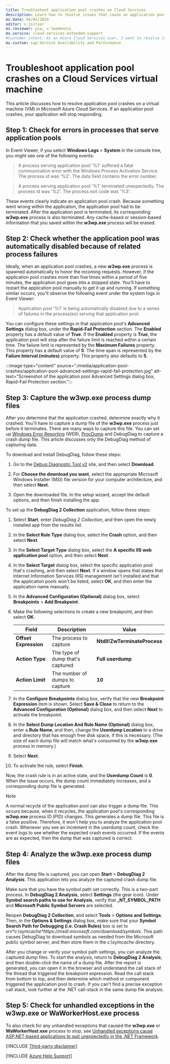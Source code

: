 ```yaml
---
title: Troubleshoot application pool crashes on Cloud Services
description: Learn how to resolve issues that cause an application pool to crash on a virtual machine in Azure Cloud Services.
ms.date: 04/01/2024
editor: v-jsitser
ms.reviewer: piw, v-leedennis
ms.service: cloud-services-extended-support
#Customer intent: As an Azure Cloud Services user, I want to resolve issues that cause application pool crashes on my virtual machine so that I can avoid downtime on my Cloud Services application.
ms.custom: sap:Service Availability and Performance
---
```


# Troubleshoot application pool crashes on a Cloud Services virtual machine

This article discusses how to resolve application pool crashes on a virtual machine (VM) in Microsoft Azure Cloud Services. If an application pool crashes, your application will stop responding.

## Step 1: Check for errors in processes that serve application pools

In Event Viewer, if you select **Windows Logs** > **System** in the console tree, you might see one of the following events:

> A process serving application pool '%1' suffered a fatal communication error with the Windows Process Activation Service. The process id was '%2'. The data field contains the error number.

> A process serving application pool '%1' terminated unexpectedly. The process id was '%2'. The process exit code was '%3'.

These events clearly indicate an application pool crash. Because something went wrong within the application, the application pool had to be terminated. After the application pool is terminated, its corresponding **w3wp.exe** process is also terminated. Any cache-based or session-based information that you saved within the **w3wp.exe** process will be erased.

## Step 2: Check whether the application pool was automatically disabled because of related process failures

Ideally, when an application pool crashes, a new **w3wp.exe** process is spawned automatically to honor the incoming requests. However, if the application pool crashes more than five times within a period of five minutes, the application pool goes into a stopped state. You'll have to restart the application pool manually to get it up and running. If something similar occurs, you'll observe the following event under the system logs in Event Viewer:

> Application pool '%1' is being automatically disabled due to a series of failures in the process(es) serving that application pool.

You can configure these settings in that application pool's **Advanced Settings** dialog box, under the **Rapid-Fail Protection** section. The **Enabled** property has a default value of **True**. If the **Enabled** property is **True**, the application pool will stop after the failure limit is reached within a certain time. The failure limit is represented by the **Maximum Failures** property. This property has a default value of **5**. The time span is represented by the **Failure Interval (minutes)** property. This property also defaults to **5**.

:::image type="content" source="./media/application-pool-crashes/application-pool-advanced-settings-rapid-fail-protection.jpg" alt-text="Screenshot of the application pool Advanced Settings dialog box, Rapid-Fail Protection section.":::

## Step 3: Capture the w3wp.exe process dump files

After you determine that the application crashed, determine exactly why it crashed. You'll have to capture a dump file of the **w3wp.exe** process just before it terminates. There are many ways to capture this file. You can set up [Windows Error Reporting](/windows/win32/wer/windows-error-reporting) (WER), [ProcDump](/sysinternals/downloads/procdump) and DebugDiag to capture a crash dump file. This article discusses only the DebugDiag method of capturing data.

To download and install DebugDiag, follow these steps:

1. Go to the [Debug Diagnostic Tool v2](https://www.microsoft.com/download/details.aspx?id=103453) site, and then select **Download**.

1. For **Choose the download you want**, select the appropriate Microsoft Windows Installer (MSI) file version for your computer architecture, and then select **Next**.

1. Open the downloaded file. In the setup wizard, accept the default options, and then finish installing the app.

To set up the **DebugDiag 2 Collection** application, follow these steps:

1. Select **Start**, enter *DebugDiag 2 Collection*, and then open the newly installed app from the results list.
1. In the **Select Rule Type** dialog box, select the **Crash** option, and then select **Next**.
1. In the **Select Target Type** dialog box, select the **A specific IIS web application pool** option, and then select **Next**.
1. In the **Select Target** dialog box, select the specific application pool that's crashing, and then select **Next**. If a window opens that states that Internet Information Services (IIS) management isn't installed and that the application pools won't be listed, select **OK**, and then enter the application name manually.
1. In the **Advanced Configuration (Optional)** dialog box, select **Breakpoints** > **Add Breakpoint**.
1. Make the following selections to create a new breakpoint, and then select **OK**.

   | Field                 | Description                      | Value                        |
   |-----------------------|----------------------------------|------------------------------|
   | **Offset Expression** | The process to capture           | **Ntdll!ZwTerminateProcess** |
   | **Action Type**       | The type of dump that's captured | **Full userdump**            |
   | **Action Limit**      | The number of dumps to capture   | **10**                       |

1. In the **Configure Breakpoints** dialog box, verify that the new **Breakpoint Expression** item is shown. Select **Save & Close** to return to the **Advanced Configuration (Optional)** dialog box, and then select **Next** to activate the breakpoint.
1. In the **Select Dump Location And Rule Name (Optional)** dialog box, enter a **Rule Name**, and then, change the **Userdump Location** to a drive and directory that has enough free disk space, if this is necessary. (The size of each dump file will match what's consumed by the **w3wp.exe** process in memory.) 

1. Select **Next**.

1. To activate the rule, select **Finish**.

Now, the crash rule is in an active state, and the **Userdump Count** is **0**. When the issue occurs, the dump count immediately increases, and a corresponding dump file is generated.

> [!NOTE]
> A normal recycle of the application pool can also trigger a dump file. This occurs because, when it recycles, the application pool's corresponding **w3wp.exe** process ID (PID) changes. This generates a dump file. This file is a false positive. Therefore, it won't help you to analyze the application pool crash. Whenever you see an increment in the userdump count, check the event logs to see whether the expected crash events occurred. If the events are as expected, then the dump that was captured is correct.

## Step 4: Analyze the w3wp.exe process dump files

After the dump file is captured, you can open **Start** > **DebugDiag 2 Analysis**. This application lets you analyze the captured crash dump file.

Make sure that you have the symbol path set correctly. This is a two-part process. In **DebugDiag 2 Analysis**, select **Settings** (the gear icon). Under **Symbol search paths to use for Analysis**, verify that **_NT_SYMBOL_PATH** and **Microsoft Public Symbol Servers** are selected.

Reopen **DebugDiag 2 Collection**, and select **Tools** > **Options and Settings**. Then, in the **Options & Settings** dialog box, make sure that your **Symbol Search Path for Debugging (i.e. Crash Rules)** box is set to *srv\*c\:\\symcache\*https\://msdl.microsoft.com/download/symbols*. This path causes DebugDiag to download symbols as needed from the Microsoft public symbol server, and then store them in the *c:\symcache* directory.

After you change or verify your symbol path settings, you can analyze the captured dump files. To start the analysis, return to **DebugDiag 2 Analysis**, and then double-click the name of a dump file. After the report is generated, you can open it in the browser and understand the call stack of the thread that triggered the breakpoint expression. Read the call stack from bottom to top, and then determine which method or component triggered the application pool to crash. If you can't find a precise exception call stack, look further at the .NET call-stack in the same dump file analysis.

## Step 5: Check for unhandled exceptions in the w3wp.exe or WaWorkerHost.exe process

To also check for any unhandled exceptions that caused the **w3wp.exe** or **WaWorkerHost.exe** process to stop, see [Unhandled exceptions cause ASP.NET-based applications to quit unexpectedly in the .NET Framework](../../../developer/webapps/aspnet/site-behavior-performance/exceptions-cause-apps-quit.md).

[!INCLUDE [Third-party disclaimer](../../../includes/third-party-disclaimer.md)]

[!INCLUDE [Azure Help Support](../../../includes/azure-help-support.md)]
